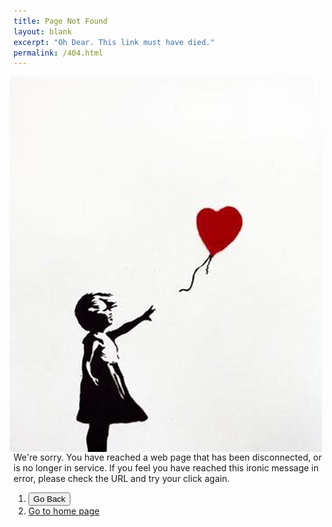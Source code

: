 ```yaml
---
title: Page Not Found
layout: blank
excerpt: "Oh Dear. This link must have died."
permalink: /404.html
---
```


<img src="/images/banksyheart.jpg" alt="Banksy heart" align="right" hspace="10">

We're sorry. You have reached a web page that has been disconnected, or is no longer in service. If you feel you have reached this ironic message in error, please check the URL and try your click again.

1. <button onclick="goBack()">Go Back</button>
2. [Go to home page](/)


<script type="text/javascript"
  src="//linkhelp.clients.google.com/tbproxy/lh/wm/fixurl.js">
</script>

<script>
function goBack() {
    window.history.back();
}
</script>


